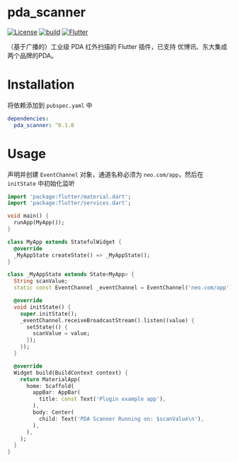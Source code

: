 # pda_scanner

[![License](https://img.shields.io/badge/License-MIT-orange)](https://opensource.org/licenses/MIT)
[![build](https://img.shields.io/badge/build-0.1.0-green)](#)
[![Flutter](https://img.shields.io/badge/Flutter-1.20.0%2B-blue)](https://flutter.dev/)

（基于广播的）工业级 PDA 红外扫描的 Flutter 插件，已支持 优博讯、东大集成 两个品牌的PDA。

# Installation

将依赖添加到 `pubspec.yaml` 中
```yaml
dependencies:
  pda_scanner: ^0.1.0
```

# Usage

声明并创建 `EventChannel` 对象，通道名称必须为 `neo.com/app`，然后在 `initState` 中初始化监听

```dart
import 'package:flutter/material.dart';
import 'package:flutter/services.dart';

void main() {
  runApp(MyApp());
}

class MyApp extends StatefulWidget {
  @override
  _MyAppState createState() => _MyAppState();
}

class _MyAppState extends State<MyApp> {
  String scanValue;
  static const EventChannel _eventChannel = EventChannel('neo.com/app');

  @override
  void initState() {
    super.initState();
    _eventChannel.receiveBroadcastStream().listen((value) {
      setState(() {
        scanValue = value;
      });
    });
  }

  @override
  Widget build(BuildContext context) {
    return MaterialApp(
      home: Scaffold(
        appBar: AppBar(
          title: const Text('Plugin example app'),
        ),
        body: Center(
          child: Text('PDA Scanner Running on: $scanValue\n'),
        ),
      ),
    );
  }
}
```

